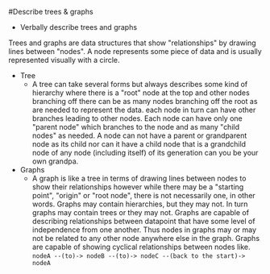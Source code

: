 #Describe trees & graphs
* Verbally describe trees and graphs

Trees and graphs are data structures that show "relationships" by drawing lines between "nodes".  A node represents some piece of data and is usually represented visually with a circle.  
* Tree
  * A tree can take several forms but always describes some kind of hierarchy where there is a "root" node at the top and other nodes branching off there can be as many nodes branching off the root as are needed to represent the data. each node in turn can have other branches leading to other nodes.  Each node can have only one "parent node" which branches to the node and as many "child nodes" as needed.  A node can not have a parent or grandparent node as its child nor can it have a child node that is a grandchild node of any node (including itself) of its generation can you be your own grandpa.
* Graphs
  * A graph is like a tree in terms of drawing lines between nodes to show their relationships however while there may be a "starting point", "origin" or "root node", there is not necessarily one, in other words.  Graphs may contain hierarchies, but they may not.  In turn graphs may contain trees or they may not.  Graphs are capable of describing relationships between datapoint that have some level of independence from one another. Thus nodes in graphs may or may not be related to any other node anywhere else in the graph.  Graphs are capable of showing cyclical relationships between nodes like.
  `nodeA --(to)-> nodeB --(to)-> nodeC --(back to the start)-> nodeA`
